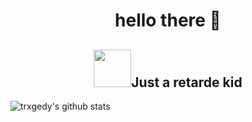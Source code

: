 <h1 align=center width=40>hello there 👋</h1>
<h2 align=center><img src=https://upload.wikimedia.org/wikipedia/commons/1/18/ISO_C%2B%2B_Logo.svg widht=60 height=60>Just a retarde kid</h2>

![trxgedy's github stats](https://github-readme-stats.vercel.app/api?username=trxgedy&show_icons=true&theme=tokyonight)
